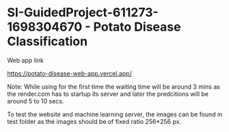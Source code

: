 ﻿# SI-GuidedProject-611273-1698304670 - Potato Disease Classification

Web app link 

https://potato-disease-web-app.vercel.app/

Note: While using for the first time the waiting time will be around 3 mins as the render.com has to startup its server and later the predcitions will be around 5 to 10 secs.

To test the website and machine learning server, the images can be found in test folder as the images should be of fixed ratio 256*256 px.
